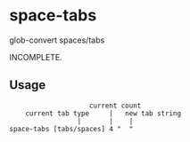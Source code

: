 # space-tabs

glob-convert spaces/tabs

INCOMPLETE.

## Usage

```
                    current count
    current tab type     |   new tab string
                 |       |    |
space-tabs [tabs/spaces] 4 "  "
```